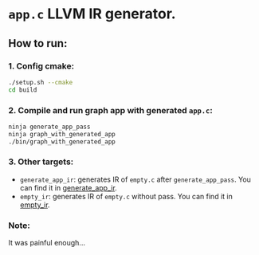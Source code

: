 # `app.c` LLVM IR generator.

## How to run:

### 1. Config cmake:
```bash
./setup.sh --cmake
cd build
```

### 2. Compile and run graph app with generated `app.c`:
```bash
ninja generate_app_pass
ninja graph_with_generated_app
./bin/graph_with_generated_app
```

### 3. Other targets:
- `generate_app_ir`: generates IR of `empty.c` after `generate_app_pass`. You can find it in [generate_app_ir](./artefacts/generate_app_ir.ll).
- `empty_ir`: generates IR of `empty.c` without pass. You can find it in [empty_ir](./artefacts/empty_ir.ll).


### Note:
It was painful enough...
